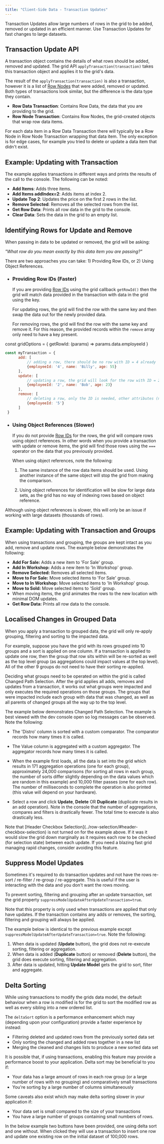 ```yaml
---
title: "Client-Side Data - Transaction Updates"
---
```


Transaction Updates allow large numbers of rows in the grid to be added, removed or updated in an efficient manner. Use Transaction Updates for fast changes to large datasets.


## Transaction Update API

A transaction object contains the details of what rows should be added, removed and updated. The grid API `applyTransaction(transaction)` takes this transaction object and applies it to the grid's data.

<api-documentation source='grid-api/api.json' section='data' names='["applyTransaction"]' ></api-documentation>

The result of the `applyTransaction(transaction)` is also a transaction, however it is a list of [Row Nodes](/row-object/) that were added, removed or updated. Both types of transactions look similar, but the difference is the data type they contain.

- **Row Data Transaction**: Contains Row Data, the data that you are providing to the grid.
- **Row Node Transaction**: Contains Row Nodes, the grid-created objects that wrap row data items.

For each data item in a Row Data Transaction there will typically be a Row Node in Row Node Transaction wrapping that data item. The only exception is for edge cases, for example you tried to delete or update a data item that didn't exist.



## Example: Updating with Transaction

The example applies transactions in different ways and prints the results of the call to the console. The following can be noted:

- **Add Items**: Adds three items.
- **Add Items addIndex=2**: Adds items at index 2.
- **Update Top 2**: Updates the price on the first 2 rows in the list.
- **Remove Selected**: Removes all the selected rows from the list.
- **Get Row Data**: Prints all row data in the grid to the console.
- **Clear Data**: Sets the data in the grid to an empty list.

<grid-example title='Updating with Transaction' name='updating-with-transaction' type='generated'></grid-example>



## Identifying Rows for Update and Remove

When passing in data to be updated or removed, the grid will be asking:


_"What row do you mean exactly by this data item you are passing?"_

There are two approaches you can take: 1) Providing Row IDs, or 2) Using Object References.

- ### Providing Row IDs (Faster)

  If you are providing [Row IDs](/row-ids/) using the grid callback `getRowId()` then the grid will match data provided in the transaction with data in the grid using the key.

  For updating rows, the grid will find the row with the same key and then swap the data out for the
  newly provided data.

  For removing rows, the grid will find the row with the same key and remove it. For this reason, the
  provided records within the `remove` array only need to have a key present.

<snippet>
const gridOptions = {
    getRowId: (params) => params.data.employeeId
}
</snippet>

```js
const myTransaction = {
      add: [
          // adding a row, there should be no row with ID = 4 already
          {employeeId: '4', name: 'Billy', age: 55}
      ],   
      update: [
          // updating a row, the grid will look for the row with ID = 2 to update
          {employeeId: '2', name: 'Bob', age: 23}
      ],
      remove: [
          // deleting a row, only the ID is needed, other attributes (name, age) don't serve any purpose
          {employeeId: '5'}
      ]
 }
```


- ### Using Object References (Slower)

  If you do not provide [Row IDs](/row-ids/) for the rows, the grid will compare rows using object references. In other words when you provide a transaction with update or remove items, the grid will find those rows using the `===` operator on the data that you previously provided.

  When using object references, note the following:

  1. The same instance of the row data items should be used. Using another instance of the same object will stop the grid from making the comparison.

  1. Using object references for identification will be slow for large data sets, as the grid has no way of indexing rows based on object reference.

Although using object references is slower, this will only be an issue if working with large datasets (thousands of rows).


## Example: Updating with Transaction and Groups


When using transactions and grouping, the groups are kept intact as you add, remove and update rows. The example below demonstrates the following:

- **Add For Sale:** Adds a new item to 'For Sale' group.
- **Add In Workshop:** Adds a new item to 'In Workshop' group.
- **Remove Selected:** Removes all selected items.
- **Move to For Sale:** Move selected items to 'For Sale' group.
- **Move to In Workshop:** Move selected items to 'In Workshop' group.
- **Move to Sold:** Move selected items to 'Sold' group.
- When moving items, the grid animates the rows to the new location with minimal DOM updates.
- **Get Row Data:** Prints all row data to the console.


<grid-example title='Updating with Transaction and Groups' name='updating-with-transaction-and-groups' type='generated' options='{ "enterprise": true, "modules": ["clientside", "rowgrouping"] }'></grid-example>

## Localised Changes in Grouped Data

When you apply a transaction to grouped data, the grid will only re-apply grouping, filtering and sorting to the impacted data.

For example, suppose you have the grid with its rows grouped into 10 groups and a sort is applied on one column. If a transaction is applied to update one row, then the group that row sits within will be re-sorted as well as the top level group (as aggregations could impact values at the top level). All of the other 9 groups do not need to have their sorting re-applied.

Deciding what groups need to be operated on within the grid is called Changed Path Selection. After the grid applies all adds, removes and updates from a transaction, it works out what groups were impacted and only executes the required operations on those groups. The groups that were impacted include each group with data that was changed, as well as all parents of changed groups all the way up to the top level.

The example below demonstrates Changed Path Selection. The example is best viewed with the dev console open so log messages can be observed. Note the following:

- The 'Distro' column is sorted with a custom comparator. The comparator records how many times it is called.

- The Value column is aggregated with a custom aggregator. The aggregator records how many times it is called.

- When the example first loads, all the data is set into the grid which results in 171 aggregation operations (one for each group), approximately 24,000 comparisons (for sorting all rows in each group, the number of sorts differ slightly depending on the data values which are random in this example) and 10,000 filter passes (one for each row). The number of milliseconds to complete the operation is also printed (this value will depend on your hardware).

- Select a row and click **Update**, **Delete** OR **Duplicate** (duplicate results in an add operation). Note in the console that the number of aggregations, compares and filters is drastically fewer. The total time to execute is also drastically less.

<grid-example title='Small Changes Big Data' name='small-changes-big-data' type='mixed' options='{ "enterprise": true, "modules": ["clientside", "rowgrouping"] }'></grid-example>

<note>
Note that [Header Checkbox Selection](../row-selection/#header-checkbox-selection)
is not turned on for the example above. If it was it would slow the grid down marginally as it requires each
row to be checked (for selection state) between each update. If you need a blazing fast grid managing rapid
changes, consider avoiding this feature.
</note>


## Suppress Model Updates

Sometimes it's required to do transaction updates and not have the rows re-sort / re-filter / re-group / re-aggregate.
This is useful if the user is interacting with the data and you don't want the rows moving.

To prevent sorting, filtering and grouping after an update transaction, set the grid property
`suppressModelUpdateAfterUpdateTransaction=true`.

Note that this property is only used when transactions are applied that only have updates. If the transaction
contains any adds or removes, the sorting, filtering and grouping will always be applied.

The example below is identical to the previous example except `suppressModelUpdateAfterUpdateTransaction=true`.
Note the following:

1. When data is updated (**Update** button), the grid does not re-execute sorting, filtering or aggregation.
2. When data is added (**Duplicate** button) or removed (**Delete** button), the grid does execute sorting, filtering and aggregation.
3. After data is updated, hitting **Update Model** gets the grid to sort, filter and aggregate.

<grid-example title='Suppress Update Model' name='suppress-update-model' type='generated' options='{ "enterprise": true, "modules": ["clientside", "rowgrouping"] }'></grid-example>

## Delta Sorting

While using transactions to modify the grids data model, the default behaviour when a row is modified is for the grid to sort the modified row as well as every sibling into a new ordered list.

The `deltaSort` option is a performance enhancement which may (depending upon your configuration) provide a faster experience by instead:
- Filtering deleted and updated rows from the previously sorted data set
- Only sorting the changed and added rows together in a new list
- Merging the cleaned and changes lists to produce a new sorted data set

It is possible that, if using transactions, enabling this feature may provide a performance boost to your application. Delta sort may be beneficial to you if:
- Your data has a large amount of rows in each row group (or a large number of rows with no grouping) and comparatively small transactions
- You're sorting by a large number of columns simultaneously

Some caveats also exist which may make delta sorting slower in your application if:
- Your data set is small compared to the size of your transactions
- You have a large number of groups containing small numbers of rows.

In the below example two buttons have been provided, one using delta sort and one without. When clicked they will use a transaction to insert one row and update one existing row on the initial dataset of 100,000 rows.

<grid-example title='Delta Sorting' name='delta-sorting' type='generated' options='{ "enterprise": true, "modules": ["clientside", "rowgrouping"] }'></grid-example>